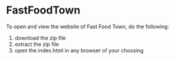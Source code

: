 # FastFoodTown

To open and view the website of Fast Food Town, do the following:

1. download the zip file
2. extract the zip file
3. open the index.html in any browser of your choosing
